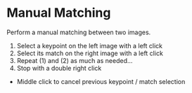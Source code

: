 # Manual Matching

Perform a manual matching between two images.

1) Select a keypoint on the left image with a left click
2) Select its match on the right image with a left click
3) Repeat (1) and (2) as much as needed...
4) Stop with a double right click

* Middle click to cancel previous keypoint / match selection

